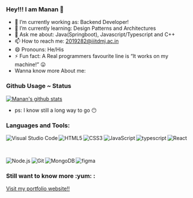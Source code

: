 ### Hey!!! I am Manan 👋

- 🔭 I’m currently working as: Backend Developer!
- 🌱 I’m currently learning: Design Patterns and Architectures
- 💬 Ask me about: Java(Springboot), Javascript/Typescript and C++
- 📫 How to reach me: 2019282@iiitdmj.ac.in
- 😄 Pronouns: He/His
- ⚡ Fun fact: A Real programmers favourite line is “It works on my machine!” :stuck_out_tongue:
- Wanna know more About me: 

### Github Usage ~ Status

[![Manan's github stats](https://github-readme-stats.vercel.app/api?username=MananJethwani&theme=dark&show_icons=true)](https://github.com/MananJethwani/github-readme-stats)

- ps: I know still a long way to go :no_mouth:

### Languages and Tools:


<img align="left" alt="Visual Studio Code" src="https://img.shields.io/badge/Visual_Studio_Code-0078D4?style=for-the-badge&logo=visual%20studio%20code&logoColor=white" />
<img align="left" alt="HTML5" src="https://img.shields.io/badge/HTML5-E34F26?style=for-the-badge&logo=html5&logoColor=white" />
<img align="left" alt="CSS3" src="https://img.shields.io/badge/CSS3-1572B6?style=for-the-badge&logo=css3&logoColor=white" />
<img align="left" alt="JavaScript" src="https://img.shields.io/badge/JavaScript-323330?style=for-the-badge&logo=javascript&logoColor=F7DF1E" />
<img align="left" alt="typescript" src="https://img.shields.io/badge/TypeScript-007ACC?style=for-the-badge&logo=typescript&logoColor=white" />
<img align="left" alt="React" src="https://img.shields.io/badge/React-20232A?style=for-the-badge&logo=react&logoColor=61DAFB" />
<br>
<p>&nbsp;</p>
<img align="left" alt="Node.js" src="https://img.shields.io/badge/Node.js-339933?style=for-the-badge&logo=nodedotjs&logoColor=white" />
<img align="left" alt="Git" src="https://img.shields.io/badge/Git-F05032?style=for-the-badge&logo=git&logoColor=white" />
<img align="left" alt="MongoDB" src="https://img.shields.io/badge/MongoDB-4EA94B?style=for-the-badge&logo=mongodb&logoColor=white" />
<img align="left" alt="figma" src="https://img.shields.io/badge/Figma-F24E1E?style=for-the-badge&logo=figma&logoColor=white" />
<br>
<h3>Still want to know more :yum: :</h3>
<a href="https://mananjethwani.github.io/">Visit my portfolio website!!</a>
